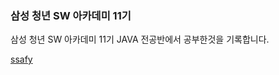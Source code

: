 ### 삼성 청년 SW 아카데미 11기
삼성 청년 SW 아카데미 11기 JAVA 전공반에서 공부한것을 기록합니다.

[ssafy](https://github.com/unggu0704/saffy)
